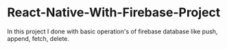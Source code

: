 # React-Native-With-Firebase-Project
In this project I done with basic operation's of firebase database like push, append, fetch, delete.
